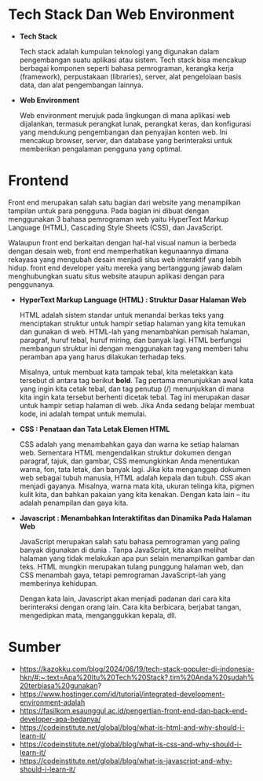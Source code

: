 # Tech Stack Dan Web Environment 
* **Tech Stack**
  
  Tech stack adalah kumpulan teknologi yang digunakan dalam pengembangan suatu aplikasi atau sistem. Tech stack bisa mencakup berbagai komponen seperti bahasa pemrograman, kerangka kerja (framework), perpustakaan (libraries), server, alat pengelolaan basis data, dan alat pengembangan lainnya.
* **Web Environment**
  
  Web environment merujuk pada lingkungan di mana aplikasi web dijalankan, termasuk perangkat lunak, perangkat keras, dan konfigurasi yang mendukung pengembangan dan penyajian konten web. Ini mencakup browser, server, dan database yang berinteraksi untuk memberikan pengalaman pengguna yang optimal.
# Frontend 
  Front end merupakan salah satu bagian dari website yang menampilkan tampilan untuk para pengguna. Pada bagian ini dibuat dengan menggunakan 3 bahasa pemrograman web yaitu HyperText Markup Language (HTML), Cascading Style Sheets (CSS), dan JavaScript. 

  Walaupun front end berkaitan dengan hal-hal visual namun ia berbeda dengan desain web, front end memperhatikan kegunaannya dimana rekayasa yang mengubah desain menjadi situs web interaktif yang lebih hidup. front end developer yaitu mereka yang bertanggung jawab dalam menghubungkan suatu situs website ataupun aplikasi dengan para penggunanya.

* **HyperText Markup Language (HTML) : Struktur Dasar Halaman Web**
  
  HTML adalah sistem standar untuk menandai berkas teks yang menciptakan struktur untuk hampir setiap halaman yang kita temukan dan gunakan di web. HTML-lah yang menambahkan pemisah halaman, paragraf, huruf tebal, huruf miring, dan banyak lagi. HTML berfungsi membangun struktur ini dengan menggunakan tag yang memberi tahu peramban apa yang harus dilakukan terhadap teks.
  
  Misalnya, untuk membuat kata tampak tebal, kita meletakkan kata tersebut di antara tag berikut <strong>bold</strong>. Tag pertama menunjukkan awal kata yang ingin kita cetak tebal, dan tag penutup (/) menunjukkan di mana kita ingin kata tersebut berhenti dicetak tebal. Tag ini merupakan dasar untuk hampir setiap halaman di web. Jika Anda sedang belajar membuat kode, ini adalah tempat untuk memulai.

* **CSS : Penataan dan Tata Letak Elemen HTML**

  CSS adalah yang menambahkan gaya dan warna ke setiap halaman web. Sementara HTML mengendalikan struktur dokumen dengan paragraf, tajuk, dan gambar, CSS memungkinkan Anda menentukan warna, fon, tata letak, dan banyak lagi. Jika kita menganggap dokumen web sebagai tubuh manusia, HTML adalah kepala dan tubuh. CSS akan menjadi gayanya. Misalnya, warna mata kita, ukuran telinga kita, pigmen kulit kita, dan bahkan pakaian yang kita kenakan. Dengan kata lain – itu adalah penampilan dan gaya kita.

* **Javascript : Menambahkan Interaktifitas dan Dinamika Pada Halaman Web**

  JavaScript merupakan salah satu bahasa pemrograman yang paling banyak digunakan di dunia . Tanpa JavaScript, kita akan melihat halaman yang tidak melakukan apa pun selain menampilkan     gambar dan teks. HTML mungkin merupakan tulang punggung halaman web, dan CSS menambah gaya, tetapi pemrograman JavaScript-lah yang memberinya kehidupan.

  Dengan kata lain, Javascript akan menjadi padanan dari cara kita berinteraksi dengan orang lain. Cara kita berbicara, berjabat tangan, mengedipkan mata, menganggukkan kepala, dll.


# Sumber 
* https://kazokku.com/blog/2024/06/19/tech-stack-populer-di-indonesia-hkn/#:~:text=Apa%20Itu%20Tech%20Stack?,tim%20Anda%20sudah%20terbiasa%20gunakan?
* https://www.hostinger.com/id/tutorial/integrated-development-environment-adalah
* https://fasilkom.esaunggul.ac.id/pengertian-front-end-dan-back-end-developer-apa-bedanya/
* https://codeinstitute.net/global/blog/what-is-html-and-why-should-i-learn-it/
* https://codeinstitute.net/global/blog/what-is-css-and-why-should-i-learn-it/
* https://codeinstitute.net/global/blog/what-is-javascript-and-why-should-i-learn-it/
